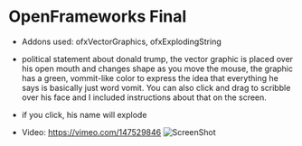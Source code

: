 # OpenFrameworks Final
+ Addons used: ofxVectorGraphics, ofxExplodingString
+ political statement about donald trump, the vector graphic is placed over his open mouth and changes shape as you move the mouse, the graphic has a green, vommit-like color to express the idea that everything he says is basically just word vomit. You can also click and drag to scribble over his face and I included instructions about that on the screen.
+ if you click, his name will explode

+ Video: https://vimeo.com/147529846
![ScreenShot](https://scontent.fphl1-1.fna.fbcdn.net/hphotos-xpa1/t31.0-8/12339356_10153789553741241_2155899282709212229_o.jpg)

